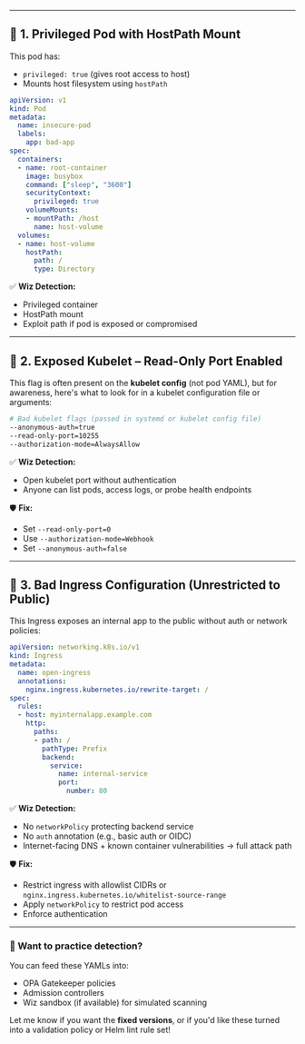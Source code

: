 

---

## 🚨 1. Privileged Pod with HostPath Mount

This pod has:

* `privileged: true` (gives root access to host)
* Mounts host filesystem using `hostPath`

```yaml
apiVersion: v1
kind: Pod
metadata:
  name: insecure-pod
  labels:
    app: bad-app
spec:
  containers:
  - name: root-container
    image: busybox
    command: ["sleep", "3600"]
    securityContext:
      privileged: true
    volumeMounts:
    - mountPath: /host
      name: host-volume
  volumes:
  - name: host-volume
    hostPath:
      path: /
      type: Directory
```

✅ **Wiz Detection:**

* Privileged container
* HostPath mount
* Exploit path if pod is exposed or compromised

---

## 🚨 2. Exposed Kubelet – Read-Only Port Enabled

This flag is often present on the **kubelet config** (not pod YAML), but for awareness, here's what to look for in a kubelet configuration file or arguments:

```bash
# Bad kubelet flags (passed in systemd or kubelet config file)
--anonymous-auth=true
--read-only-port=10255
--authorization-mode=AlwaysAllow
```

✅ **Wiz Detection:**

* Open kubelet port without authentication
* Anyone can list pods, access logs, or probe health endpoints

🛡️ **Fix:**

* Set `--read-only-port=0`
* Use `--authorization-mode=Webhook`
* Set `--anonymous-auth=false`

---

## 🚨 3. Bad Ingress Configuration (Unrestricted to Public)

This Ingress exposes an internal app to the public without auth or network policies:

```yaml
apiVersion: networking.k8s.io/v1
kind: Ingress
metadata:
  name: open-ingress
  annotations:
    nginx.ingress.kubernetes.io/rewrite-target: /
spec:
  rules:
  - host: myinternalapp.example.com
    http:
      paths:
      - path: /
        pathType: Prefix
        backend:
          service:
            name: internal-service
            port:
              number: 80
```

✅ **Wiz Detection:**

* No `networkPolicy` protecting backend service
* No `auth` annotation (e.g., basic auth or OIDC)
* Internet-facing DNS + known container vulnerabilities → full attack path

🛡️ **Fix:**

* Restrict ingress with allowlist CIDRs or `nginx.ingress.kubernetes.io/whitelist-source-range`
* Apply `networkPolicy` to restrict pod access
* Enforce authentication

---

### 🔁 Want to practice detection?

You can feed these YAMLs into:

* OPA Gatekeeper policies
* Admission controllers
* Wiz sandbox (if available) for simulated scanning

Let me know if you want the **fixed versions**, or if you'd like these turned into a validation policy or Helm lint rule set!
